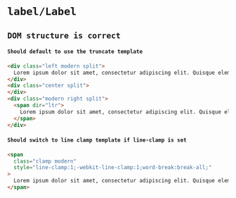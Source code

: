 # `label/Label`

## `DOM structure is correct`

####   `Should default to use the truncate template`

```html
<div class="left modern split">
  Lorem ipsum dolor sit amet, consectetur adipiscing elit. Quisque elementum sapien justo, vel mattis quam rhoncus eu.
</div>
<div class="center split">
</div>
<div class="modern right split">
  <span dir="ltr">
    Lorem ipsum dolor sit amet, consectetur adipiscing elit. Quisque elementum sapien justo, vel mattis quam rhoncus eu.
  </span>
</div>

```

####   `Should switch to line clamp template if line-clamp is set`

```html
<span
  class="clamp modern"
  style="line-clamp:1;-webkit-line-clamp:1;word-break:break-all;"
>
  Lorem ipsum dolor sit amet, consectetur adipiscing elit. Quisque elementum sapien justo, vel mattis quam rhoncus eu. Lorem ipsum dolor sit amet, consectetur adipiscing elit. Quisque elementum sapien justo, vel mattis quam rhoncus eu.
</span>

```

